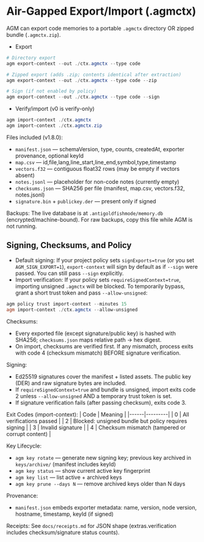 # Air-Gapped Export/Import (.agmctx)

AGM can export code memories to a portable `.agmctx` directory OR zipped bundle (`.agmctx.zip`).

- Export
```powershell
# Directory export
agm export-context --out ./ctx.agmctx --type code

# Zipped export (adds .zip; contents identical after extraction)
agm export-context --out ./ctx.agmctx --type code --zip

# Sign (if not enabled by policy)
agm export-context --out ./ctx.agmctx --type code --sign
```

- Verify/import (v0 is verify-only)
```powershell
agm import-context ./ctx.agmctx
agm import-context ./ctx.agmctx.zip
```

Files included (v1.8.0):
- `manifest.json` — schemaVersion, type, counts, createdAt, exporter provenance, optional keyId
- `map.csv` — id,file,lang,line_start,line_end,symbol,type,timestamp
- `vectors.f32` — contiguous float32 rows (may be empty if vectors absent)
- `notes.jsonl` — placeholder for non-code notes (currently empty)
- `checksums.json` — SHA256 per file (manifest, map.csv, vectors.f32, notes.jsonl)
- `signature.bin` + `publickey.der` — present only if signed

Backups: The live database is at `.antigoldfishmode/memory.db` (encrypted/machine-bound). For raw backups, copy this file while AGM is not running.

## Signing, Checksums, and Policy

- Default signing: If your project policy sets `signExports=true` (or you set `AGM_SIGN_EXPORT=1`), `export-context` will sign by default as if `--sign` were passed. You can still pass `--sign` explicitly.
- Import verification: If your policy sets `requireSignedContext=true`, importing unsigned `.agmctx` will be blocked. To temporarily bypass, grant a short trust token and pass `--allow-unsigned`:

```powershell
agm policy trust import-context --minutes 15
agm import-context ./ctx.agmctx --allow-unsigned
```

Checksums:
- Every exported file (except signature/public key) is hashed with SHA256; `checksums.json` maps relative path -> hex digest.
- On import, checksums are verified first. If any mismatch, process exits with code 4 (checksum mismatch) BEFORE signature verification.

Signing:
- Ed25519 signatures cover the manifest + listed assets. The public key (DER) and raw signature bytes are included.
- If `requireSignedContext=true` and bundle is unsigned, import exits code 2 unless `--allow-unsigned` AND a temporary trust token is set.
- If signature verification fails (after passing checksum), exits code 3.

Exit Codes (import-context):
| Code | Meaning |
|------|---------|
| 0 | All verifications passed |
| 2 | Blocked: unsigned bundle but policy requires signing |
| 3 | Invalid signature |
| 4 | Checksum mismatch (tampered or corrupt content) |

Key Lifecycle:
- `agm key rotate` — generate new signing key; previous key archived in `keys/archive/` (manifest includes keyId)
- `agm key status` — show current active key fingerprint
- `agm key list` — list active + archived keys
- `agm key prune --days N` — remove archived keys older than N days

Provenance:
- `manifest.json` embeds exporter metadata: name, version, node version, hostname, timestamp, keyId (if signed)

Receipts: See `docs/receipts.md` for JSON shape (extras.verification includes checksum/signature status counts).
